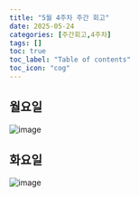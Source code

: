 ```yaml
---
title: "5월 4주차 주간 회고"
date: 2025-05-24
categories: [주간회고,4주차]
tags: []
toc: true
toc_label: "Table of contents"
toc_icon: "cog"
---
```


## 월요일
![image](https://github.com/user-attachments/assets/703f0bd8-d33e-4600-a326-31cbbfa49fb6)

## 화요일
![image](https://github.com/user-attachments/assets/e6648f8b-2ea6-4a05-92f0-fcab6b6eb762)
